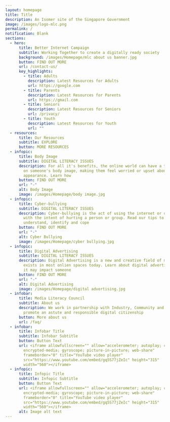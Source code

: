```yaml
---
layout: homepage
title: Title
description: An Isomer site of the Singapore Government
image: /images/logo-mlc.png
permalink: /
notification: Blank
sections:
  - hero:
      title: Better Internet Campaign
      subtitle: Working Together to create a digitally ready society
      background: /images/Homepage/mlc about us banner.jpg
      button: FIND OUT MORE
      url: /contact-us/
      key_highlights:
        - title: Adults
          description: Latest Resources for Adults
          url: https://google.com
        - title: Parents
          description: Latest Resources for Parents
          url: https://gmail.com
        - title: Seniors
          description: Latest Resources for Seniors
          url: /privacy/
        - title: Youth
          description: Latest Resources for Youth
          url: ""
  - resources:
      title: Our Resources
      subtitle: EXPLORE
      button: MORE RESOURCES
  - infopic:
      title: Body Image
      subtitle: DIGITAL LITERACY ISSUES
      description: For all it's benefits, the online world can have a troubling effect
        on someone's body image, making them feel worried or upset about their
        appearance. Learn how
      button: FIND OUT MORE
      url: "-"
      alt: Body Image
      image: /images/Homepage/body image.jpg
  - infopic:
      title: Cyber-bullying
      subtitle: DIGITAL LITERACY ISSUES
      description: Cyber-bullying is the act of using the internet or digital devices
        with the intent of hurting a person or group. Read our tips to
        understand, identify and cope
      button: FIND OUT MORE
      url: "-"
      alt: Cyber Bullying
      image: /images/Homepage/cyber bullying.jpg
  - infopic:
      title: Digital Advertising
      subtitle: DIGITAL LITERACY ISSUES
      description: Digital Advertising is a new and creative field of marketing that
        exists in most onlien spaces today. Learn about digital advertising, how
        it may impact someone
      button: FIND OUT MORE
      url: "-"
      alt: Digital Advertising
      image: /images/Homepage/digital advertising.jpg
  - infobar:
      title: Media Literacy Council
      subtitle: About us
      description: We work in partnership with Industry, Community and Government to
        promote an astute and responsible digital citizenship
      button: More about us
      url: /faq/
  - infobar:
      title: Infobar Title
      subtitle: Infobar Subtitle
      button: Button Text
      url: <iframe allowfullscreen="" allow="accelerometer; autoplay; clipboard-write;
        encrypted-media; gyroscope; picture-in-picture; web-share"
        frameborder="0" title="YouTube video player"
        src="https://www.youtube.com/embed/gq5S77jZeIc" height="315"
        width="560"></iframe>
  - infopic:
      title: Infopic Title
      subtitle: Infopic Subtitle
      button: Button Text
      url: <iframe allowfullscreen="" allow="accelerometer; autoplay; clipboard-write;
        encrypted-media; gyroscope; picture-in-picture; web-share"
        frameborder="0" title="YouTube video player"
        src="https://www.youtube.com/embed/gq5S77jZeIc" height="315"
        width="560"></iframe>
      alt: Image alt text
---
```

